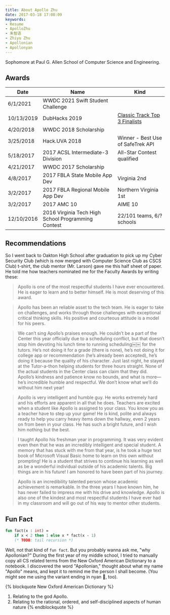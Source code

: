 ```yaml
---
title: About Apollo Zhu
date: 2017-03-18 17:08:09
keywords:
- Resume
- ApolloZhu
- 朱智语
- Zhiyu Zhu
- Apollonian
- Apollonyan
---
```


Sophomore at Paul G. Allen School of Computer Science and Engineering.

## Awards

|Date|Name|Kind|
|--|--|--|
|6/1/2021|WWDC 2021 Swift Student Challenge||
|10/13/2019|DubHacks 2019|[Classic Track Top 3 Finalists](https://twitter.com/dubhacks/status/1183494524753960960?s=21)|
|4/20/2018|WWDC 2018 Scholarship||
|3/25/2018|Hack.UVA 2018|Winner - Best Use of SafeTrek API|
|5/18/2017|2017 ACSL Intermediate-3 Division|All-Star Contest qualified|
|4/21/2017|WWDC 2017 Scholarship||
|4/8/2017|2017 FBLA State Mobile App Dev|Virginia 2nd|
|3/2/2017|2017 FBLA Regional Mobile App Dev|Northern Virginia 1st|
|3/2/2017|2017 AMC 10|AIME 10|
|12/10/2016|2016 Virginia Tech High School Programming Contest|22/101 teams, 6/? schools|

## Recommendations

So I went back to Oakton High School after graduation to pick up my Cyber Security Club (which is now merged with Computer Science Club as CSCS Club) t-shirt, the club mentor (Mr. Larson) gave me this half sheet of paper. He told me how teachers nominated me for the Faculty Awards by writing these:

> Apollo is one of the most respectful students I have ever encountered. He is eager to learn and to better himself. He is most deserving of this award.

> Apollo has been an reliable asset to the tech team. He is eager to take on challenges, and works through those challenges with exceptional critical thinking skills. His positive and courteous attitude is a model for his peers.

> We can’t sing Apollo’s praises enough. He couldn’t be a part of the Center this year officially due to a scheduling conflict, but that doesn’t stop him devoting his lunch time to running scheduling￼￼ for the tutors. He’s not doing it for a grade (there is none), he’s not doing it for college app or recommendation (he’s already been accepted), he’s doing it because the quality of his character. Just last night, he stayed at the Tutor-a-thon helping students for three hours straight. None of the actual students in the Center class can claim that they did. Apollo’s kindness and patience know no bounds, and what is more—he’s incredible humble and respectful. We don’t know what we’ll do without him next year!

> Apollo is very intelligent and humble guy. He works extremely hard and his efforts are apparent in all that he does. Teachers are excited when a student like Apollo is assigned to your class. You know you as a teacher have to step up your game! He is kind, polite and always ready to help you carry heavy items down the hallway, even 2 years on from been in your class. He has such a bright future, and I wish him nothing but the best.

> I taught Apollo his freshman year in programming. It was very evident even then that he was an incredibly intelligent and special student. A memory that has stuck with me from that year, is he took a huge text book of Microsoft Visual Basic home to learn on this own without prompting! He is a student that strives to continue his learning as well as be a wonderful individual outside of his academic talents. Big things are in his future! I am honored to have been part of his journey.

> Apollo is an incredibility talented person whose academic achievement is remarkable. In the three years I have known him, he has never failed to impress me with his drive and knowledge. Apollo is also one of the kindest and most respectful students I have ever had in my classroom and will go out of his way to mentor other students.

## Fun Fact

```sml
fun fact(x : int) =
    if x < 2 then 1 else x * fact(x - 1)
    (* TODO: tail recursion *)
```

Well, not that kind of `fun fact`. But you probably wanna ask me, "why Apollonian?" During the first year of my middle school, I tried to manually copy all CS related terms from the New Oxford American Dictionary to a notebook. I discovered the word "Apollonian," thought about what my name "Apollo" means, and kept it to remind me the person I shall become. (You might see me using the variant ending in nyan 🐾, too).

{% blockquote New Oxford American Dictionary %}
1. Relating to the god Apollo.
2. Relating to the rational, ordered, and self-disciplined aspects of human nature
{% endblockquote %}
